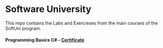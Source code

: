 # Software University
This repo contains the Labs and Exercieses from the main courses of the SoftUni program.  

#### Programming Basics C# - [Certificate](https://softuni.bg/certificates/details/16036/e7974764)
